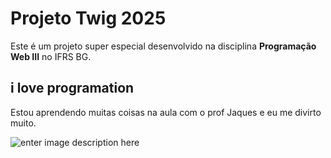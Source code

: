 # Projeto Twig 2025
Este é um projeto super especial desenvolvido na disciplina **Programação Web III** no IFRS BG.

## i love programation
Estou aprendendo muitas coisas na aula com o prof Jaques e eu me divirto muito.


![enter image description here](https://encrypted-tbn0.gstatic.com/images?q=tbn:ANd9GcQaOCge4bpx1AhueaRdFHwixvn3VUvqOk9aSQ&s)

